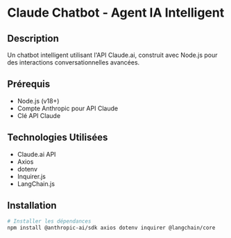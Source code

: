 # Claude Chatbot - Agent IA Intelligent

## Description
Un chatbot intelligent utilisant l'API Claude.ai, construit avec Node.js pour des interactions conversationnelles avancées.

## Prérequis
- Node.js (v18+)
- Compte Anthropic pour API Claude
- Clé API Claude

## Technologies Utilisées
- Claude.ai API
- Axios
- dotenv 
- Inquirer.js
- LangChain.js

## Installation
```bash
# Installer les dépendances
npm install @anthropic-ai/sdk axios dotenv inquirer @langchain/core
```

